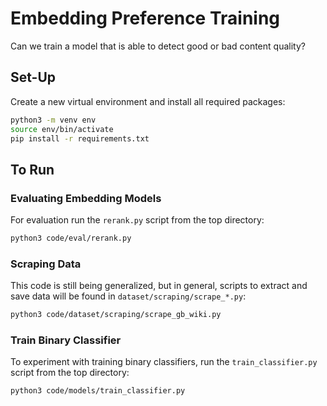 # Embedding Preference Training

Can we train a model that is able to detect good or bad content quality?

## Set-Up

Create a new virtual environment and install all required packages:

```bash
python3 -m venv env
source env/bin/activate
pip install -r requirements.txt
```

## To Run

### Evaluating Embedding Models

For evaluation run the `rerank.py` script from the top directory:

```bash
python3 code/eval/rerank.py
```

### Scraping Data

This code is still being generalized, but in general, scripts to extract and save data will be found in `dataset/scraping/scrape_*.py`:

```bash
python3 code/dataset/scraping/scrape_gb_wiki.py
```

### Train Binary Classifier

To experiment with training binary classifiers, run the `train_classifier.py` script from the top directory:

```bash
python3 code/models/train_classifier.py
```

